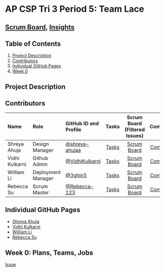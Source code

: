 # AP CSP Tri 3 Period 5: Team Lace
## [Scrum Board](https://github.com/VidhiKulkarni/teamlace/projects/1), [Insights](https://github.com/VidhiKulkarni/teamlace/graphs/contributors)

## Table of Contents
1. [Project Description](https://github.com/VidhiKulkarni/teamlace#project-description)
2. [Contributors](https://github.com/VidhiKulkarni/teamlace#contributors)
3. [Individual GitHub Pages](https://github.com/VidhiKulkarni/teamlace#individual-github-pages)
4. [Week 0]()

## Project Description

## Contributors
| Name        | Role      | GitHub ID and Profile                  | Tasks                                              | Scrum Board (Filtered Issues)                          | Commits |
|:------------|:-----------|:---------------------------------------|:--------------------------------------------------:|:------------------------------------:|:-------:|
| Shreya Ahuja  | Design Manager |[@shreya-ahujaa](https://github.com/shreya-ahujaa)    | [Tasks](https://github.com/VidhiKulkarni/teamlace/issues/assigned/shreya-ahujaa) |[Scrum Board](https://github.com/VidhiKulkarni/teamlace/projects/1?card_filter_query=assignee%3Ashreya-ahujaa)| [Commits](https://github.com/VidhiKulkarni/teamlace/commits?author=shreya-ahujaa)|
| Vidhi Kulkarni  | Github Admin |[@VidhiKulkarni](https://github.com/VidhiKulkarni)| [Tasks](https://github.com/VidhiKulkarni/teamlace/issues/assigned/VidhiKulkarni) |[Scrum Board](https://github.com/VidhiKulkarni/teamlace/projects/1?card_filter_query=assignee%3AVidhiKulkarni)| [Commits](https://github.com/VidhiKulkarni/teamlace/commits?author=VidhiKulkarni)|
| William Li  | Deployment Manager |[@3ghin5](https://github.com/3ghin5)| [Tasks](https://github.com/VidhiKulkarni/teamlace/issues/assigned/3ghin5) |[Scrum Board](https://github.com/VidhiKulkarni/teamlace/projects/1?card_filter_query=assignee%3A3ghin5)| [Commits](https://github.com/VidhiKulkarni/teamlace/commits?author=3ghin5)|
| Rebecca Su  | Scrum Master |[@Rebecca-123](https://github.com/Rebecca-123)| [Tasks](https://github.com/VidhiKulkarni/teamlace/issues/assigned/Rebecca-123) |[Scrum Board](https://github.com/VidhiKulkarni/teamlace/projects/1?card_filter_query=assignee%3Arebecca-123)| [Commits](https://github.com/VidhiKulkarni/teamlace/commits?author=Rebecca-123)|

## Individual GitHub Pages
- [Shreya Ahuja]()
- [Vidhi Kulkarni]()
- [William Li]()
- [Rebecca Su]()

## Week 0: Plans, Teams, Jobs
[Issue](https://github.com/VidhiKulkarni/teamlace/issues/1)
